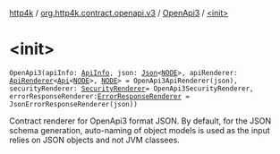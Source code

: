 [http4k](../../index.md) / [org.http4k.contract.openapi.v3](../index.md) / [OpenApi3](index.md) / [&lt;init&gt;](./-init-.md)

# &lt;init&gt;

`OpenApi3(apiInfo: `[`ApiInfo`](../../org.http4k.contract.openapi/-api-info/index.md)`, json: `[`Json`](../../org.http4k.format/-json/index.md)`<`[`NODE`](index.md#NODE)`>, apiRenderer: `[`ApiRenderer`](../../org.http4k.contract.openapi/-api-renderer/index.md)`<`[`Api`](../-api/index.md)`<`[`NODE`](index.md#NODE)`>, `[`NODE`](index.md#NODE)`> = OpenApi3ApiRenderer(json), securityRenderer: `[`SecurityRenderer`](../../org.http4k.contract.openapi/-security-renderer/index.md)` = OpenApi3SecurityRenderer, errorResponseRenderer: `[`ErrorResponseRenderer`](../../org.http4k.contract/-error-response-renderer/index.md)` = JsonErrorResponseRenderer(json))`

Contract renderer for OpenApi3 format JSON. By default, for the JSON schema generation, auto-naming of
object models is used as the input relies on JSON objects and not JVM classees.


